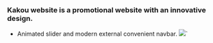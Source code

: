 ### Kakou website is a promotional website with an innovative design.

- Animated slider and modern external convenient navbar.
[![](Slide)](https://i.ibb.co/P9HkzYY/Screenshot-2024-04-08-101014.png)`
